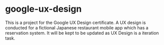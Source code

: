 # google-ux-design
This is a project for the Google UX Design certificate. 
A UX design is conducted for a fictional Japanese restaurant mobile app which has a reservation system. 
It will be kept to be updated as UX Design is a iteration task.
